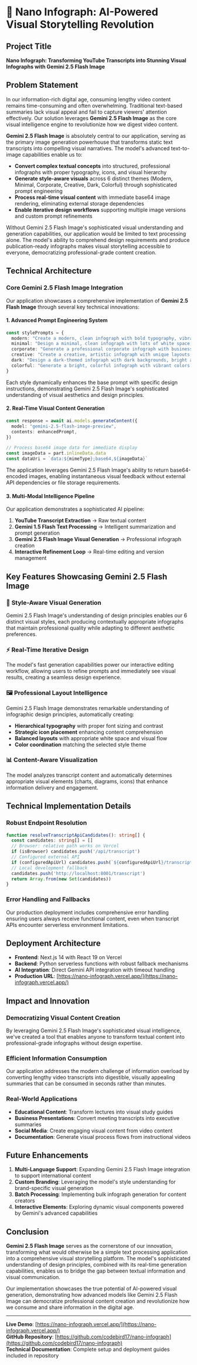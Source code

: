 # 🎯 Nano Infograph: AI-Powered Visual Storytelling Revolution

## Project Title
**Nano Infograph: Transforming YouTube Transcripts into Stunning Visual Infographs with Gemini 2.5 Flash Image**

## Problem Statement

In our information-rich digital age, consuming lengthy video content remains time-consuming and often overwhelming. Traditional text-based summaries lack visual appeal and fail to capture viewers' attention effectively. Our solution leverages **Gemini 2.5 Flash Image** as the core visual intelligence engine to revolutionize how we digest video content.

**Gemini 2.5 Flash Image** is absolutely central to our application, serving as the primary image generation powerhouse that transforms static text transcripts into compelling visual narratives. The model's advanced text-to-image capabilities enable us to:

- **Convert complex textual concepts** into structured, professional infographs with proper typography, icons, and visual hierarchy
- **Generate style-aware visuals** across 6 distinct themes (Modern, Minimal, Corporate, Creative, Dark, Colorful) through sophisticated prompt engineering
- **Process real-time visual content** with immediate base64 image rendering, eliminating external storage dependencies
- **Enable iterative design workflows** supporting multiple image versions and custom prompt refinements

Without Gemini 2.5 Flash Image's sophisticated visual understanding and generation capabilities, our application would be limited to text processing alone. The model's ability to comprehend design requirements and produce publication-ready infographs makes visual storytelling accessible to everyone, democratizing professional-grade content creation.

## Technical Architecture

### Core Gemini 2.5 Flash Image Integration

Our application showcases a comprehensive implementation of **Gemini 2.5 Flash Image** through several key technical innovations:

#### 1. **Advanced Prompt Engineering System**
```typescript
const stylePrompts = {
  modern: "Create a modern, clean infograph with bold typography, vibrant colors, and sleek design elements.",
  minimal: "Design a minimal, clean infograph with lots of white space, simple typography, and muted colors.",
  corporate: "Generate a professional corporate infograph with business colors (blues, grays), formal typography, and structured layout.",
  creative: "Create a creative, artistic infograph with unique layouts, vibrant colors, and innovative design elements.",
  dark: "Design a dark-themed infograph with dark backgrounds, bright accent colors, and modern contrast.",
  colorful: "Generate a bright, colorful infograph with vibrant colors, playful elements, and engaging visual design."
}
```

Each style dynamically enhances the base prompt with specific design instructions, demonstrating Gemini 2.5 Flash Image's sophisticated understanding of visual aesthetics and design principles.

#### 2. **Real-Time Visual Content Generation**
```typescript
const response = await ai.models.generateContent({
  model: "gemini-2.5-flash-image-preview",
  contents: enhancedPrompt,
})

// Process base64 image data for immediate display
const imageData = part.inlineData.data
const dataUri = `data:${mimeType};base64,${imageData}`
```

The application leverages Gemini 2.5 Flash Image's ability to return base64-encoded images, enabling instantaneous visual feedback without external API dependencies or file storage requirements.

#### 3. **Multi-Modal Intelligence Pipeline**

Our application demonstrates a sophisticated AI pipeline:
1. **YouTube Transcript Extraction** → Raw textual content
2. **Gemini 1.5 Flash Text Processing** → Intelligent summarization and prompt generation
3. **Gemini 2.5 Flash Image Visual Generation** → Professional infograph creation
4. **Interactive Refinement Loop** → Real-time editing and version management

## Key Features Showcasing Gemini 2.5 Flash Image

### 🎨 **Style-Aware Visual Generation**
Gemini 2.5 Flash Image's understanding of design principles enables our 6 distinct visual styles, each producing contextually appropriate infographs that maintain professional quality while adapting to different aesthetic preferences.

### ⚡ **Real-Time Iterative Design**
The model's fast generation capabilities power our interactive editing workflow, allowing users to refine prompts and immediately see visual results, creating a seamless design experience.

### 🖼️ **Professional Layout Intelligence**
Gemini 2.5 Flash Image demonstrates remarkable understanding of infographic design principles, automatically creating:
- **Hierarchical typography** with proper font sizing and contrast
- **Strategic icon placement** enhancing content comprehension
- **Balanced layouts** with appropriate white space and visual flow
- **Color coordination** matching the selected style theme

### 📊 **Content-Aware Visualization**
The model analyzes transcript content and automatically determines appropriate visual elements (charts, diagrams, icons) that enhance information delivery and engagement.

## Technical Implementation Details

### Robust Endpoint Resolution
```typescript
function resolveTranscriptApiCandidates(): string[] {
  const candidates: string[] = []
  // Browser: relative path works on Vercel
  if (isBrowser) candidates.push('/api/transcript')
  // Configured external API
  if (configuredApiUrl) candidates.push(`${configuredApiUrl}/transcript`)
  // Local development fallback
  candidates.push('http://localhost:8001/transcript')
  return Array.from(new Set(candidates))
}
```

### Error Handling and Fallbacks
Our production deployment includes comprehensive error handling ensuring users always receive functional content, even when transcript APIs encounter serverless environment limitations.

## Deployment Architecture

- **Frontend**: Next.js 14 with React 19 on Vercel
- **Backend**: Python serverless functions with robust fallback mechanisms
- **AI Integration**: Direct Gemini API integration with timeout handling
- **Production URL**: [https://nano-infograph.vercel.app/](https://nano-infograph.vercel.app/)

## Impact and Innovation

### Democratizing Visual Content Creation
By leveraging Gemini 2.5 Flash Image's sophisticated visual intelligence, we've created a tool that enables anyone to transform textual content into professional-grade infographs without design expertise.

### Efficient Information Consumption
Our application addresses the modern challenge of information overload by converting lengthy video transcripts into digestible, visually appealing summaries that can be consumed in seconds rather than minutes.

### Real-World Applications
- **Educational Content**: Transform lectures into visual study guides
- **Business Presentations**: Convert meeting transcripts into executive summaries
- **Social Media**: Create engaging visual content from video content
- **Documentation**: Generate visual process flows from instructional videos

## Future Enhancements

1. **Multi-Language Support**: Expanding Gemini 2.5 Flash Image integration to support international content
2. **Custom Branding**: Leveraging the model's style understanding for brand-specific visual generation
3. **Batch Processing**: Implementing bulk infograph generation for content creators
4. **Interactive Elements**: Exploring dynamic visual components powered by Gemini's advanced capabilities

## Conclusion

**Gemini 2.5 Flash Image** serves as the cornerstone of our innovation, transforming what would otherwise be a simple text processing application into a comprehensive visual storytelling platform. The model's sophisticated understanding of design principles, combined with its real-time generation capabilities, enables us to bridge the gap between textual information and visual communication.

Our implementation showcases the true potential of AI-powered visual generation, demonstrating how advanced models like Gemini 2.5 Flash Image can democratize professional content creation and revolutionize how we consume and share information in the digital age.

---

**Live Demo**: [https://nano-infograph.vercel.app/](https://nano-infograph.vercel.app/)  
**GitHub Repository**: [https://github.com/codebird17/nano-infograph](https://github.com/codebird17/nano-infograph)  
**Technical Documentation**: Complete setup and deployment guides included in repository
